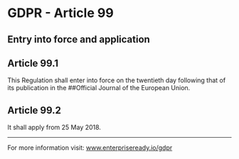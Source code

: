 # GDPR - Article 99
## Entry into force and application

## Article 99.1
This Regulation shall enter into force on the twentieth day following that of its publication in the ##Official Journal of the European Union.

## Article 99.2
It shall apply from 25 May 2018.
* * *
For more information visit:
www.enterpriseready.io/gdpr
